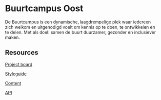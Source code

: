 # Buurtcampus Oost

De Buurtcampus is een dynamische, laagdrempelige plek waar iedereen zich welkom en uitgenodigd voelt om kennis op te doen, te ontwikkelen en te delen. Met als doel: samen de buurt duurzamer, gezonder en inclusiever maken.

## Resources

[Project board](https://github.com/orgs/fdnd-agency/projects/3)

[Styleguide]()

[Content]()

[API]()
